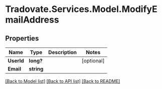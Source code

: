 # Tradovate.Services.Model.ModifyEmailAddress
## Properties

Name | Type | Description | Notes
------------ | ------------- | ------------- | -------------
**UserId** | **long?** |  | [optional] 
**Email** | **string** |  | 

[[Back to Model list]](../README.md#documentation-for-models) [[Back to API list]](../README.md#documentation-for-api-endpoints) [[Back to README]](../README.md)

